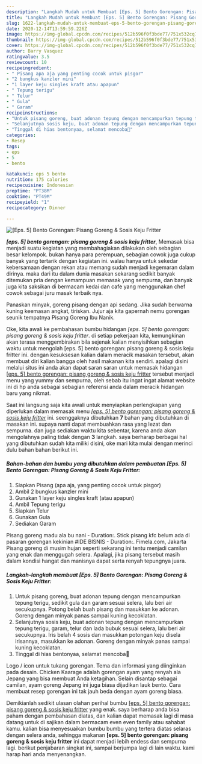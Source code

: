 ```yaml
---
description: "Langkah Mudah untuk Membuat [Eps. 5] Bento Gorengan: Pisang Goreng &amp;amp; Sosis Keju Fritter Lezat"
title: "Langkah Mudah untuk Membuat [Eps. 5] Bento Gorengan: Pisang Goreng &amp;amp; Sosis Keju Fritter Lezat"
slug: 1622-langkah-mudah-untuk-membuat-eps-5-bento-gorengan-pisang-goreng-and-amp-sosis-keju-fritter-lezat
date: 2020-12-14T13:59:59.226Z
image: https://img-global.cpcdn.com/recipes/512b596f0f3bde77/751x532cq70/eps-5-bento-gorengan-pisang-goreng-sosis-keju-fritter-foto-resep-utama.jpg
thumbnail: https://img-global.cpcdn.com/recipes/512b596f0f3bde77/751x532cq70/eps-5-bento-gorengan-pisang-goreng-sosis-keju-fritter-foto-resep-utama.jpg
cover: https://img-global.cpcdn.com/recipes/512b596f0f3bde77/751x532cq70/eps-5-bento-gorengan-pisang-goreng-sosis-keju-fritter-foto-resep-utama.jpg
author: Barry Vasquez
ratingvalue: 3.5
reviewcount: 10
recipeingredient:
- " Pisang apa aja yang penting cocok untuk pisgor"
- "2 bungkus kanzler mini"
- "1 layer keju singles kraft atau apapun"
- " Tepung terigu"
- " Telur"
- " Gula"
- " Garam"
recipeinstructions:
- "Untuk pisang goreng, buat adonan tepung dengan mencampurkan tepung terigu, sedikit gula dan garam sesuai selera, lalu beri air secukupnya. Potong belah buah pisang dan masukkan ke adonan. Goreng dengan minyak panas sampai kuning kecoklatan."
- "Selanjutnya sosis keju, buat adonan tepung dengan mencampurkan tepung terigu, garam, telur dan lada bubuk sesuai selera, lalu beri air secukupnya. Iris belah 4 sosis dan masukkan potongan keju disela irisannya, masukkan ke adonan. Goreng dengan minyak panas sampai kuning kecoklatan."
- "Tinggal di hias bentonyaa, selamat mencoba🐥"
categories:
- Resep
tags:
- eps
- 5
- bento

katakunci: eps 5 bento 
nutrition: 175 calories
recipecuisine: Indonesian
preptime: "PT38M"
cooktime: "PT49M"
recipeyield: "1"
recipecategory: Dinner

---
```



![[Eps. 5] Bento Gorengan: Pisang Goreng &amp; Sosis Keju Fritter](https://img-global.cpcdn.com/recipes/512b596f0f3bde77/751x532cq70/eps-5-bento-gorengan-pisang-goreng-sosis-keju-fritter-foto-resep-utama.jpg)

<b><i>[eps. 5] bento gorengan: pisang goreng &amp; sosis keju fritter</i></b>, Memasak bisa menjadi suatu kegiatan yang membahagiakan dilakukan oleh sebagian besar kelompok. bukan hanya para perempuan, sebagian cowok juga cukup banyak yang tertarik dengan kegiatan ini. walau hanya untuk sekedar kebersamaan dengan rekan atau memang sudah menjadi kegemaran dalam dirinya. maka dari itu dalam dunia masakan sekarang sedikit banyak ditemukan pria dengan kemampuan memasak yang sempurna, dan banyak juga kita saksikan di bermacam kedai dan cafe yang menggunakan chef cowok sebagai juru masak terbaik nya.

Panaskan minyak, goreng pisang dengan api sedang. Jika sudah berwarna kuning keemasan angkat, tiriskan. Jujur aja kita gapernah nemu gorengan seunik tempatnya Pisang Goreng Ibu Nanik.

Oke, kita awali ke pembahasan bumbu hidangan <i>[eps. 5] bento gorengan: pisang goreng &amp; sosis keju fritter</i>. di setiap pekerjaan kita, kemungkinan akan terasa menggembirakan bila sejenak kalian menyisihkan sebagian waktu untuk mengolah [eps. 5] bento gorengan: pisang goreng &amp; sosis keju fritter ini. dengan kesuksesan kalian dalam meracik masakan tersebut, akan membuat diri kalian bangga oleh hasil makanan kita sendiri. apalagi disini melalui situs ini anda akan dapat saran saran untuk memasak hidangan <u>[eps. 5] bento gorengan: pisang goreng &amp; sosis keju fritter</u> tersebut menjadi menu yang yummy dan sempurna, oleh sebab itu ingat ingat alamat website ini di hp anda sebagai sebagian referensi anda dalam meracik hidangan baru yang nikmat.


Saat ini langsung saja kita awali untuk menyiapkan perlengkapan yang diperlukan dalam memasak menu <u><i>[eps. 5] bento gorengan: pisang goreng &amp; sosis keju fritter</i></u> ini. seenggaknya dibutuhkan <b>7</b> bahan yang dibutuhkan di masakan ini. supaya nanti dapat membuahkan rasa yang lezat dan sempurna. dan juga sediakan waktu kita sebentar, karena anda akan mengolahnya paling tidak dengan <b>3</b> langkah. saya berharap berbagai hal yang dibutuhkan sudah kita miliki disini, oke mari kita mulai dengan merinci dulu bahan bahan berikut ini.

<!--inarticleads1-->

##### Bahan-bahan dan bumbu yang dibutuhkan dalam pembuatan [Eps. 5] Bento Gorengan: Pisang Goreng &amp; Sosis Keju Fritter:

1. Siapkan  Pisang (apa aja, yang penting cocok untuk pisgor)
1. Ambil 2 bungkus kanzler mini
1. Gunakan 1 layer keju singles kraft (atau apapun)
1. Ambil  Tepung terigu
1. Siapkan  Telur
1. Gunakan  Gula
1. Sediakan  Garam


Pisang goreng madu ala bu nani - Duration:. Stick pisang kfc belum ada di pasaran gorengan kekinian #IDE BISNIS - Duration:. Fimela.com, Jakarta Pisang goreng di musim hujan seperti sekarang ini tentu menjadi camilan yang enak dan menggugah selera. Apalagi, jika pisang tersebut masih dalam kondisi hangat dan manisnya dapat serta renyah tepungnya juara. 

<!--inarticleads2-->

##### Langkah-langkah membuat [Eps. 5] Bento Gorengan: Pisang Goreng &amp; Sosis Keju Fritter:

1. Untuk pisang goreng, buat adonan tepung dengan mencampurkan tepung terigu, sedikit gula dan garam sesuai selera, lalu beri air secukupnya. Potong belah buah pisang dan masukkan ke adonan. Goreng dengan minyak panas sampai kuning kecoklatan.
1. Selanjutnya sosis keju, buat adonan tepung dengan mencampurkan tepung terigu, garam, telur dan lada bubuk sesuai selera, lalu beri air secukupnya. Iris belah 4 sosis dan masukkan potongan keju disela irisannya, masukkan ke adonan. Goreng dengan minyak panas sampai kuning kecoklatan.
1. Tinggal di hias bentonyaa, selamat mencoba🐥


Logo / icon untuk tukang gorengan. Tema dan informasi yang diinginkan pada desain. Chicken Kaarage adalah gorengan ayam yang renyah ala Jepang yang bisa membuat Anda ketagihan. Selain disantap sebagai camilan, ayam goreng Jepang ini juga biasa dijadikan lauk bento. Cara membuat resep gorengan ini tak jauh beda dengan ayam goreng biasa. 

Demikianlah sedikit ulasan olahan perihal bumbu <u>[eps. 5] bento gorengan: pisang goreng &amp; sosis keju fritter</u> yang enak. saya berharap anda bisa paham dengan pembahasan diatas, dan kalian dapat memasak lagi di masa datang untuk di sajikan dalam bermacam even even family atau sahabat kamu. kalian bisa menyesuaikan bumbu bumbu yang tertera diatas selaras dengan selera anda, sehingga makanan <b>[eps. 5] bento gorengan: pisang goreng &amp; sosis keju fritter</b> ini dapat menjadi lebih endess dan sempurna lagi. berikut penjabaran singkat ini, sampai berjumpa lagi di lain waktu. kami harap hari anda menyenangkan.
